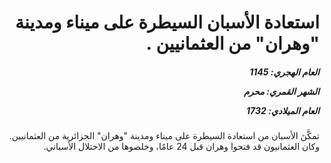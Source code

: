 <h1 dir="rtl">استعادة الأسبان السيطرة على ميناء ومدينة "وهران" من العثمانيين .</h1>

<h5 dir="rtl">العام الهجري:  1145

الشهر القمري: محرم

العام الميلادي: 1732</h5>

<p dir="rtl">تمكَّنَ الأسبان من استعادة السيطرة على ميناء ومدينة "وهران" الجزائرية من العثمانيين. وكان العثمانيون قد فتحوا وهران قبل 24 عامًا، وخلصوها من الاحتلال الأسباني.</p></br>
